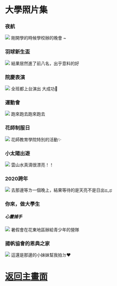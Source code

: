 # 大學照片集
 
### 夜航
<img src="https://pics.images.ac.cn/image/5eae287256425.html">
剛開學的時候學校辦的晚會 ~
 
### 羽球新生盃
<img src="https://pics.images.ac.cn/image/5eae274d4d7ed.html">
結果居然進了前八名，出乎意料的好

### 院慶表演
<img src="https://pics.images.ac.cn/image/5eae2749cf5a3.html">
全班都上台演出 大成功🎉

### 運動會
<img src="https://pics.images.ac.cn/image/5eae275724e9c.html">
跑來跑去跑來跑去

### 花師制服日
<img src="https://pics.images.ac.cn/image/5eae275ae16f7.html">
花師教育學院特別的活動✨

### 小太陽出遊
<img src="https://pics.images.ac.cn/image/5eae2751eae15.html">
雲山水真滴很漂亮！！


### 2020跨年
<img src="https://pics.images.ac.cn/image/5eae275e7035f.html">
去那邊等ㄌ一個晚上，結果等待的是天亮不是日出ಥ_ಥ

### 你來，做大學生
##### 心靈捕手
<img src="https://pics.images.ac.cn/image/5eae27508f494.html">
暑假會在花東地區辦給青少年的營隊


### 揚帆協會的恩典之家
<img src="https://pics.images.ac.cn/image/5eae26ebc2607.html">
這還是那邊的小妹妹幫我拍ㄉ❤

# [返回主畫面](https://410888013.github.io/)
